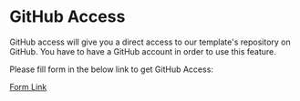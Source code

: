 # GitHub Access

GitHub access will give you a direct access to our template's repository on GitHub. You have to have a GitHub account in order to use this feature.

Please fill form in the below link to get GitHub Access:

[Form Link](https://themeselection.com/tools/github/github-access)
